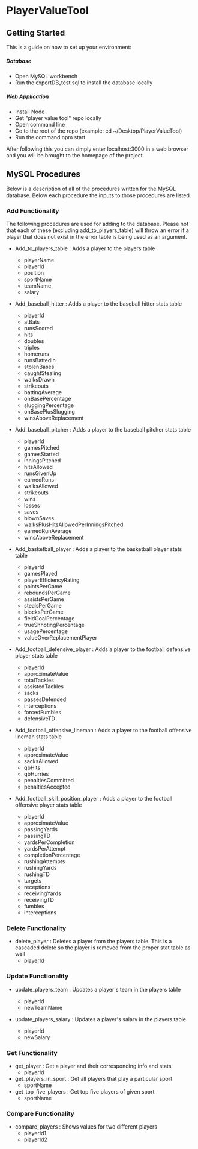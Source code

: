 # PlayerValueTool

Getting Started
---------------

This is a guide on how to set up your environment:

##### Database
- Open MySQL workbench
- Run the exportDB_test.sql to install the database locally

##### Web Application
- Install Node
- Get "player value tool" repo locally
- Open command line
- Go to the root of the repo (example: cd ~/Desktop/PlayerValueTool)
- Run the command npm start

After following this you can simply enter localhost:3000 in a web browser and you will be brought to the homepage of the project.

MySQL Procedures
----------------

Below is a description of all of the procedures written for the MySQL database. Below each procedure the inputs to those procedures are listed.

### Add Functionality

The following procedures are used for adding to the database. Please not that each of these (excluding add_to_players_table) will throw an error if a player that does not exist in the error table is being used as an argument.

- Add_to_players_table : Adds a player to the players table
  - playerName
  - playerId
  - position
  - sportName
  - teamName
  - salary

- Add_baseball_hitter : Adds a player to the baseball hitter stats table
  - playerId
  - atBats
  - runsScored
  - hits
  - doubles
  - triples
  - homeruns
  - runsBattedIn
  - stolenBases
  - caughtStealing
  - walksDrawn
  - strikeouts
  - battingAverage
  - onBasePercentage
  - sluggingPercentage
  - onBasePlusSlugging
  - winsAboveReplacement

- Add_baseball_pitcher : Adds a player to the baseball pitcher stats table
  - playerId
  - gamesPitched
  - gamesStarted
  - inningsPitched
  - hitsAllowed
  - runsGivenUp
  - earnedRuns
  - walksAllowed
  - strikeouts
  - wins
  - losses
  - saves
  - blownSaves
  - walksPlusHitsAllowedPerInningsPitched
  - earnedRunAverage
  - winsAboveReplacement

- Add_basketball_player : Adds a player to the basketball player stats table
  - playerId
  - gamesPlayed
  - playerEfficiencyRating
  - pointsPerGame
  - reboundsPerGame
  - assistsPerGame
  - stealsPerGame
  - blocksPerGame
  - fieldGoalPercentage
  - trueShhotingPercentage
  - usagePercentage
  - valueOverReplacementPlayer

- Add_football_defensive_player :  Adds a player to the football defensive player stats table
  - playerId
  - approximateValue
  - totalTackles
  - assistedTackles
  - sacks
  - passesDefended
  - interceptions
  - forcedFumbles
  - defensiveTD

- Add_football_offensive_lineman : Adds a player to the football offensive lineman stats table
  - playerId
  - approximateValue
  - sacksAllowed
  - qbHits
  - qbHurries
  - penaltiesCommitted
  - penaltiesAccepted

- Add_football_skill_position_player : Adds a player to the football offensive player stats table
  - playerId
  - approximateValue
  - passingYards
  - passingTD
  - yardsPerCompletion
  - yardsPerAttempt
  - completionPercentage
  - rushingAttempts
  - rushingYards
  - rushingTD
  - targets
  - receptions
  - receivingYards
  - receivingTD
  - fumbles
  - interceptions
  
### Delete Functionality

- delete_player : Deletes a player from the players table. This is a cascaded delete so the player is removed from the proper stat table as well
  - playerId
  
### Update Functionality

- update_players_team : Updates a player's team in the players table
  - playerId
  - newTeamName

- update_players_salary : Updates a player's salary in the players table
  - playerId
  - newSalary

### Get Functionality

- get_player : Get a player and their corresponding info and stats
  - playerId
- get_players_in_sport : Get all players that play a particular sport
  - sportName
- get_top_five_players : Get top five players of given sport
  - sportName
  
### Compare Functionality

- compare_players :  Shows values for two different players
  - playerId1
  - playerId2
